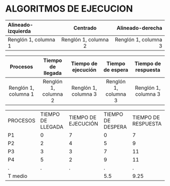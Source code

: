 
# ALGORITMOS DE EJECUCION

| Alineado-izquierda | Centrado | Alineado-derecha |
| :-------- | :-------: | --------: |
| Renglón 1, columna 1 | Renglón 1, columna 2 | Renglón 1, columna 3 |

| Procesos | Tiempo de llegada | Tiempo de ejecución | Tiempo de espera | Tiempo de respuesta|
| :-------: | :-------: | :-------: | :-------: | :-------: |
| Renglón 1, columna 1 | Renglón 1, columna 2 | Renglón 1, columna 3 | Renglón 1, columna 3 | Renglón 1, columna 3 |


<table>
    <tr>
        <td>PROCESOS</td>
        <td>TIEMPO DE LLEGADA</td>
        <td>TIEMPO DE EJECUCIÓN</td>
        <td>TIEMPO DE DESPERA</td>
        <td>TIEMPO DE RESPUESTA</td>
    </tr>
    <tr>
        <td>P1</td>
        <td>0</td>
        <td>7</td>
        <td>0</td>
        <td>7</td>
    </tr>
  <tr>
        <td>P2</td>
        <td>2</td>
        <td>4</td>
        <td>5</td>
        <td>9</td>
    </tr>
    <tr>
        <td>P3</td>
        <td>3</td>
        <td>3</td>
        <td>7</td>
        <td>11</td>
    </tr>
    <tr>
        <td>P4</td>
        <td>5</td>
        <td>2</td>
        <td>9</td>
        <td>11</td>
    </tr>
    <tr>
        <td>.</td>
        <td>.</td>
        <td>.</td>
        <td>.</td>
        <td>.</td>
    </tr>
    <tr>
        <td>T medio</td>
        <td></td>
        <td></td>
        <td>5.5</td>
        <td>9.25</td>
    </tr>

</table>